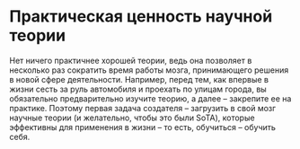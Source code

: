 # Практическая ценность научной теории

Нет ничего практичнее хорошей теории, ведь она позволяет в несколько раз сократить время работы мозга, принимающего решения в новой сфере деятельности. Например, перед тем, как впервые в жизни сесть за руль автомобиля и проехать по улицам города, вы обязательно предварительно изучите теорию, а далее – закрепите ее на практике. Поэтому первая задача создателя – загрузить в свой мозг научные теории (и желательно, чтобы это были SoTA), которые эффективны для применения в жизни – то есть, обучиться – обучить себя.
